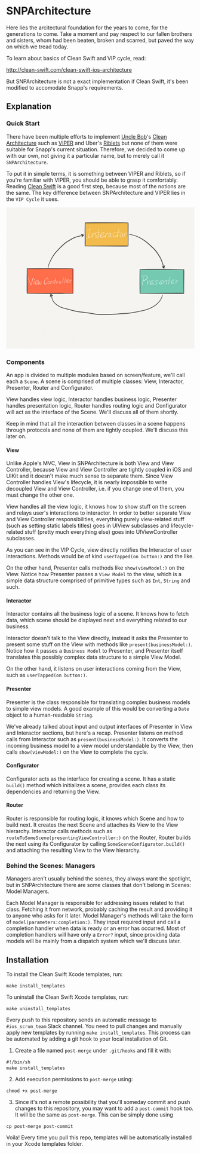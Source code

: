 # SNPArchitecture

Here lies the arcitectural foundation for the years to come, for the generations to come. Take a moment and pay respect to our fallen brothers and sisters, whom had been beaten, broken and scarred, but paved the way on which we tread today.

To learn about basics of Clean Swift and VIP cycle, read:

http://clean-swift.com/clean-swift-ios-architecture

But SNPArchitecture is not a exact implementation if Clean Swift, it's been modified to accomodate Snapp's requirements.

## Explanation

### Quick Start

There have been multiple efforts to implement [Uncle Bob](https://en.wikipedia.org/wiki/Robert_Cecil_Martin)'s [Clean Architecture](https://8thlight.com/blog/uncle-bob/2012/08/13/the-clean-architecture.html) such as [VIPER](https://www.objc.io/issues/13-architecture/viper/) and Uber's [Riblets](https://eng.uber.com/new-rider-app/) but none of them were suitable for Snapp's current situation. Therefore, we decided to come up with our own, not giving it a particular name, but to merely call it `SNPArchitecture`.

To put it in simple terms, it is something between VIPER and Riblets, so if you're familiar with VIPER, you should be able to grasp it comfortably. Reading [Clean Swift](http://clean-swift.com/clean-swift-ios-architecture) is a good first step, because most of the notions are the same.
The key difference between SNPArchitecture and VIPER lies in the `VIP Cycle` it uses.

![VIP Cycle](screens/VIP-Cycle.png)

### Components

An app is divided to multiple modules based on screen/feature, we'll call each a `Scene`. A scene is comprised of multiple classes: View, Interactor, Presenter, Router and Configurator.

View handles view logic, Interactor handles business logic, Presenter handles presentation logic, Router handles routing logic and Configurator will act as the interface of the Scene. We'll discuss all of them shortly.

Keep in mind that all the interaction between classes in a scene happens through protocols and none of them are tightly coupled. We'll discuss this later on.

#### View

Unlike Apple's MVC, View in SNPArchitecture is both View and View Controller, because View and View Controller are tightly coupled in iOS and UIKit and it doesn't make much sense to separate them. Since View Controller handles View's lifecycle, it is nearly impossible to write decoupled View and View Controller, i.e. if you change one of them, you must change the other one.

View handles all the view logic, it knows how to show stuff on the screen and relays user's interactions to interactor. In order to better separate View and View Controller responsibilities, everything purely view-related stuff (such as setting static labels titles) goes in UIView subclasses and lifecycle-related stuff (pretty much everything else) goes into UIViewController subclasses.

As you can see in the VIP Cycle, view directly notifies the Interactor of user interactions. Methods would be of kind `userTapped(on button:)` and the like.

On the other hand, Presenter calls methods like `show(viewModel:)` on the View. Notice how Presenter passes a `View Model` to the view, which is a simple data structure comprised of primitive types such as `Int`, `String` and such.

#### Interactor

Interactor contains all the business logic of a scene. It knows how to fetch data, which scene should be displayed next and everything related to our business.

Interactor doesn't talk to the View directly, instead it asks the Presenter to present some stuff on the View with methods like `present(businessModel:)`. Notice how it passes a `Business Model` to Presenter, and Presenter itself translates this possibly complex data structure to a simple View Model.

On the other hand, it listens on user interactions coming from the View, such as `userTapped(on button:)`.

#### Presenter

Presenter is the class responsible for translating complex business models to simple view models. A good example of this would be converting a `Date` object to a human-readable `String`.

We've already talked about input and output interfaces of Presenter in View and Interactor sections, but here's a recap. Presenter listens on method calls from Interactor such as `present(businessModel:)`. It converts the incoming business model to a view model understandable by the View, then calls `show(viewModel:)` on the View to complete the cycle.

#### Configurator

Configurator acts as the interface for creating a scene. It has a static `build()` method which initializes a scene, provides each class its dependencies and returning the View.

#### Router

Router is responsible for routing logic, it knows which Scene and how to build next. It creates the next Scene and attaches its View to the View hierarchy. Interactor calls methods such as `routeToSomeScene(presentingViewController:)` on the Router, Router builds the next using its Configurator by calling `SomeSceneConfigurator.build()` and attaching the resulting View to the View hierarchy.

### Behind the Scenes: Managers

Managers aren't usually behind the scenes, they always want the spotlight, but in SNPArchitecture there are some classes that don't belong in Scenes: Model Managers.

Each Model Manager is responsible for addressing issues related to that class. Fetching it from network, probably caching the result and providing it to anyone who asks for it later. Model Manager's methods will take the form of `model(parameters:completion:)`. They input required input and call a completion handler when data is ready or an error has occurred. Most of completion handlers will have only a `Error?` input, since providing data models will be mainly from a dispatch system which we'll discuss later.

## Installation

To install the Clean Swift Xcode templates, run:

```
make install_templates
```

To uninstall the Clean Swift Xcode templates, run:

```
make uninstall_templates
```

Every push to this repository sends an automatic message to `#ios_scrum_team` Slack channel. You need to pull changes and manually apply new templates by running `make install_templates`. This process can be automated by adding a git hook to your local installation of Git.

1. Create a file named `post-merge` under `.git/hooks` and fill it with:

```
#!/bin/sh
make install_templates
```

2. Add execution permissions to `post-merge` using:
```
chmod +x post-merge
```

3. Since it's not a remote possibility that you'll someday commit and push changes to this repository, you may want to add a `post-commit` hook too. It will be the same as `post-merge`. This can be simply done using

```
cp post-merge post-commit
```

Voila! Every time you pull this repo, templates will be automatically installed in your Xcode templates folder.
